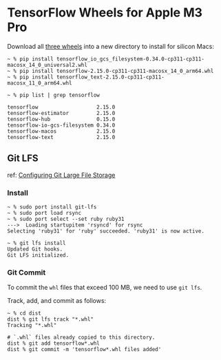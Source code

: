 # TensorFlow Wheels for Apple M3 Pro

Download all [three wheels](../dist) into a new directory to install for 
silicon Macs:

```shell
~ % pip install tensorflow_io_gcs_filesystem-0.34.0-cp311-cp311-macosx_14_0_universal2.whl
~ % pip install tensorflow-2.15.0-cp311-cp311-macosx_14_0_arm64.whl
~ % pip install tensorflow_text-2.15.0-cp311-cp311-macosx_11_0_arm64.whl

~ % pip list | grep tensorflow

tensorflow                   2.15.0
tensorflow-estimator         2.15.0
tensorflow-hub               0.15.0
tensorflow-io-gcs-filesystem 0.34.0
tensorflow-macos             2.15.0
tensorflow-text              2.15.0
```

## Git LFS

ref: [Configuring Git Large File Storage](https://docs.github.com/en/repositories/working-with-files/managing-large-files/configuring-git-large-file-storage)

### Install

```shell
~ % sudo port install git-lfs
~ % sudo port load rsync
~ % sudo port select --set ruby ruby31
--->  Loading startupitem 'rsyncd' for rsync
Selecting 'ruby31' for 'ruby' succeeded. 'ruby31' is now active.

~ % git lfs install             
Updated Git hooks.
Git LFS initialized.
```

### Git Commit

To commit the `whl` files that exceed 100 MB, we need to use `git lfs`.

Track, add, and commit as follows:

```shell
~ % cd dist
dist % git lfs track "*.whl"
Tracking "*.whl"

# `.whl` files already copied to this directory.
dist % git add tensorflow*.whl
dist % git commit -m 'tensorflow*.whl files added'
```
